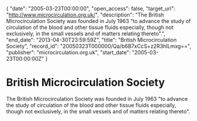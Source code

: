 {
  "date": "2005-03-23T00:00:00", 
  "open_access": false, 
  "target_url": "http://www.microcirculation.org.uk/", 
  "description": "The British Microcirculation Society was founded in July 1963 \"to advance the study of circulation of the blood and other tissue fluids especially, though not exclusively, in the small vessels and of matters relating thereto\".", 
  "end_date": "2013-04-30T23:59:59Z", 
  "title": "British Microcirculation Society", 
  "record_id": "20050323T000000/Qa/b6B7xCcS+z2R3hlLmxg==", 
  "publisher": "microcirculation.org.uk", 
  "start_date": "2005-03-23T00:00:00Z"
}

# British Microcirculation Society

The British Microcirculation Society was founded in July 1963 "to advance the study of circulation of the blood and other tissue fluids especially, though not exclusively, in the small vessels and of matters relating thereto".